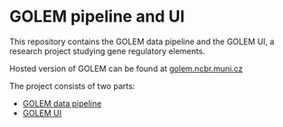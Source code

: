 # GOLEM pipeline and UI

This repository contains the GOLEM data pipeline and the GOLEM UI, a research project studying gene regulatory elements.

Hosted version of GOLEM can be found at [golem.ncbr.muni.cz](https://golem.ncbr.muni.cz)

The project consists of two parts:

- [GOLEM data pipeline](/pipeline/README.md)
- [GOLEM UI](/ui/README.md)



